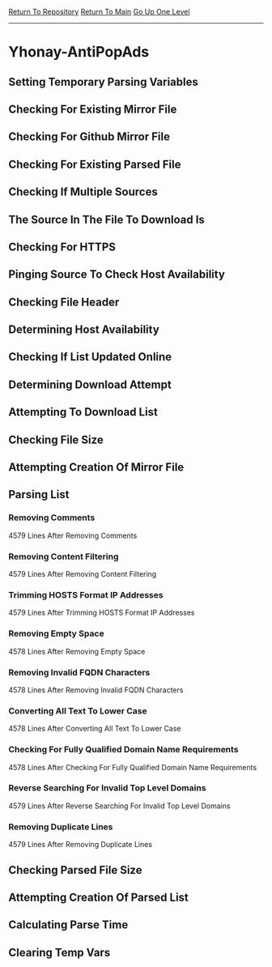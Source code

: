 [Return To Repository](https://github.com/deathbybandaid/piholeparser/)
[Return To Main](https://github.com/deathbybandaid/piholeparser/blob/master/RecentRunLogs/Mainlog.md)
[Go Up One Level](https://github.com/deathbybandaid/piholeparser/blob/master/RecentRunLogs/TopLevelScripts/30-Processing-Blacklists.md)
____________________________________
# Yhonay-AntiPopAds
## Setting Temporary Parsing Variables
## Checking For Existing Mirror File
## Checking For Github Mirror File
## Checking For Existing Parsed File
## Checking If Multiple Sources
## The Source In The File To Download Is
## Checking For HTTPS
## Pinging Source To Check Host Availability
## Checking File Header
## Determining Host Availability
## Checking If List Updated Online
## Determining Download Attempt
## Attempting To Download List
## Checking File Size
## Attempting Creation Of Mirror File
## Parsing List
### Removing Comments
4579 Lines After Removing Comments
### Removing Content Filtering
4579 Lines After Removing Content Filtering
### Trimming HOSTS Format IP Addresses
4579 Lines After Trimming HOSTS Format IP Addresses
### Removing Empty Space
4578 Lines After Removing Empty Space
### Removing Invalid FQDN Characters
4578 Lines After Removing Invalid FQDN Characters
### Converting All Text To Lower Case
4578 Lines After Converting All Text To Lower Case
### Checking For Fully Qualified Domain Name Requirements
4578 Lines After Checking For Fully Qualified Domain Name Requirements
### Reverse Searching For Invalid Top Level Domains
4579 Lines After Reverse Searching For Invalid Top Level Domains
### Removing Duplicate Lines
4579 Lines After Removing Duplicate Lines
## Checking Parsed File Size
## Attempting Creation Of Parsed List
## Calculating Parse Time
## Clearing Temp Vars
